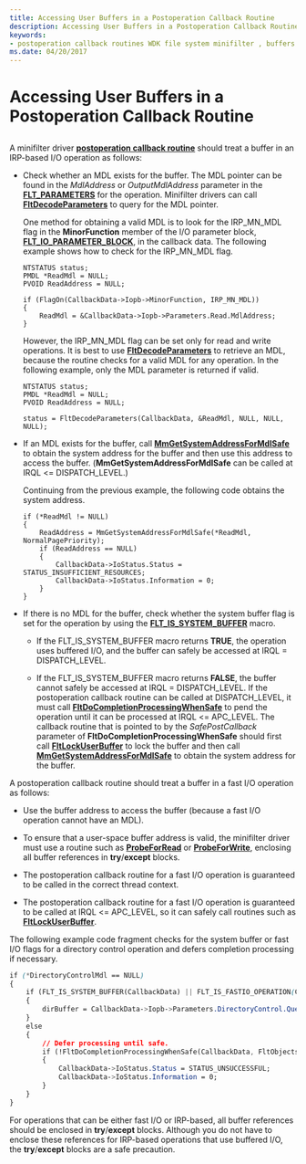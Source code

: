 ```yaml
---
title: Accessing User Buffers in a Postoperation Callback Routine
description: Accessing User Buffers in a Postoperation Callback Routine
keywords:
- postoperation callback routines WDK file system minifilter , buffers
ms.date: 04/20/2017
---
```


# Accessing User Buffers in a Postoperation Callback Routine


## <span id="ddk_accessing_user_buffers_in_a_postoperation_callback_routine_if"></span><span id="DDK_ACCESSING_USER_BUFFERS_IN_A_POSTOPERATION_CALLBACK_ROUTINE_IF"></span>


A minifilter driver [**postoperation callback routine**](/windows-hardware/drivers/ddi/fltkernel/nc-fltkernel-pflt_post_operation_callback) should treat a buffer in an IRP-based I/O operation as follows:

-   Check whether an MDL exists for the buffer. The MDL pointer can be found in the *MdlAddress* or *OutputMdlAddress* parameter in the [**FLT\_PARAMETERS**](/windows-hardware/drivers/ddi/fltkernel/ns-fltkernel-_flt_parameters) for the operation. Minifilter drivers can call [**FltDecodeParameters**](/windows-hardware/drivers/ddi/fltkernel/nf-fltkernel-fltdecodeparameters) to query for the MDL pointer.

    One method for obtaining a valid MDL is to look for the IRP\_MN\_MDL flag in the **MinorFunction** member of the I/O parameter block, [**FLT\_IO\_PARAMETER\_BLOCK**](/windows-hardware/drivers/ddi/fltkernel/ns-fltkernel-_flt_io_parameter_block), in the callback data. The following example shows how to check for the IRP\_MN\_MDL flag.

    ```ManagedCPlusPlus
    NTSTATUS status;
    PMDL *ReadMdl = NULL;
    PVOID ReadAddress = NULL;

    if (FlagOn(CallbackData->Iopb->MinorFunction, IRP_MN_MDL))
    {
        ReadMdl = &CallbackData->Iopb->Parameters.Read.MdlAddress;
    }
    ```

    However, the IRP\_MN\_MDL flag can be set only for read and write operations. It is best to use [**FltDecodeParameters**](/windows-hardware/drivers/ddi/fltkernel/nf-fltkernel-fltdecodeparameters) to retrieve an MDL, because the routine checks for a valid MDL for any operation. In the following example, only the MDL parameter is returned if valid.

    ```ManagedCPlusPlus
    NTSTATUS status;
    PMDL *ReadMdl = NULL;
    PVOID ReadAddress = NULL;

    status = FltDecodeParameters(CallbackData, &ReadMdl, NULL, NULL, NULL);
    ```

-   If an MDL exists for the buffer, call [**MmGetSystemAddressForMdlSafe**](/windows-hardware/drivers/ddi/wdm/nf-wdm-mmgetsystemaddressformdlsafe) to obtain the system address for the buffer and then use this address to access the buffer. (**MmGetSystemAddressForMdlSafe** can be called at IRQL &lt;= DISPATCH\_LEVEL.)

    Continuing from the previous example, the following code obtains the system address.

    ```ManagedCPlusPlus
    if (*ReadMdl != NULL)
    {
        ReadAddress = MmGetSystemAddressForMdlSafe(*ReadMdl, NormalPagePriority);
        if (ReadAddress == NULL)
        {
            CallbackData->IoStatus.Status = STATUS_INSUFFICIENT_RESOURCES;
            CallbackData->IoStatus.Information = 0;
        }
    }
    ```

-   If there is no MDL for the buffer, check whether the system buffer flag is set for the operation by using the [**FLT\_IS\_SYSTEM\_BUFFER**](/previous-versions/ff544663(v=vs.85)) macro.

    -   If the FLT\_IS\_SYSTEM\_BUFFER macro returns **TRUE**, the operation uses buffered I/O, and the buffer can safely be accessed at IRQL = DISPATCH\_LEVEL.

    -   If the FLT\_IS\_SYSTEM\_BUFFER macro returns **FALSE**, the buffer cannot safely be accessed at IRQL = DISPATCH\_LEVEL. If the postoperation callback routine can be called at DISPATCH\_LEVEL, it must call [**FltDoCompletionProcessingWhenSafe**](/windows-hardware/drivers/ddi/fltkernel/nf-fltkernel-fltdocompletionprocessingwhensafe) to pend the operation until it can be processed at IRQL &lt;= APC\_LEVEL. The callback routine that is pointed to by the *SafePostCallback* parameter of **FltDoCompletionProcessingWhenSafe** should first call [**FltLockUserBuffer**](/windows-hardware/drivers/ddi/fltkernel/nf-fltkernel-fltlockuserbuffer) to lock the buffer and then call [**MmGetSystemAddressForMdlSafe**](/windows-hardware/drivers/ddi/wdm/nf-wdm-mmgetsystemaddressformdlsafe) to obtain the system address for the buffer.

A postoperation callback routine should treat a buffer in a fast I/O operation as follows:

-   Use the buffer address to access the buffer (because a fast I/O operation cannot have an MDL).

-   To ensure that a user-space buffer address is valid, the minifilter driver must use a routine such as [**ProbeForRead**](/windows-hardware/drivers/ddi/wdm/nf-wdm-probeforread) or [**ProbeForWrite**](/windows-hardware/drivers/ddi/wdm/nf-wdm-probeforwrite), enclosing all buffer references in **try**/**except** blocks.

-   The postoperation callback routine for a fast I/O operation is guaranteed to be called in the correct thread context.

-   The postoperation callback routine for a fast I/O operation is guaranteed to be called at IRQL &lt;= APC\_LEVEL, so it can safely call routines such as [**FltLockUserBuffer**](/windows-hardware/drivers/ddi/fltkernel/nf-fltkernel-fltlockuserbuffer).

The following example code fragment checks for the system buffer or fast I/O flags for a directory control operation and defers completion processing if necessary.

```CSS
if (*DirectoryControlMdl == NULL)
{
    if (FLT_IS_SYSTEM_BUFFER(CallbackData) || FLT_IS_FASTIO_OPERATION(CallbackData))
    {
        dirBuffer = CallbackData->Iopb->Parameters.DirectoryControl.QueryDirectory.DirectoryBuffer;
    }
    else
    {
        // Defer processing until safe.
        if (!FltDoCompletionProcessingWhenSafe(CallbackData, FltObjects, CompletionContext, Flags, ProcessPostDirCtrlWhenSafe, &retValue))
        {
            CallbackData->IoStatus.Status = STATUS_UNSUCCESSFUL;
            CallbackData->IoStatus.Information = 0;
        }
    }
}
```

For operations that can be either fast I/O or IRP-based, all buffer references should be enclosed in **try**/**except** blocks. Although you do not have to enclose these references for IRP-based operations that use buffered I/O, the **try**/**except** blocks are a safe precaution.

 

